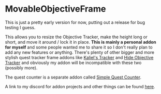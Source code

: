 # MovableObjectiveFrame
<p>This is just a pretty early version for now, putting out a release for bug testing I guess.</p>
<p>This allows you to resize the Objective Tracker, make the height long or short, and move it around / lock it in place. <strong>This is mainly a personal addon for myself</strong>&nbsp;and some people wanted me to share it so I don't really plan to add any new features or anything. There's plenty of other bigger and more stylish quest tracker frame addons like <a href="https://www.curseforge.com/wow/addons/kaliels-tracker">Kaliel's Tracker</a>&nbsp;and <a href="https://www.curseforge.com/wow/addons/hideobjectivetracker">Hide Objective Tracker</a>&nbsp;and obviously my addon will be incompatible with these two (possibly more).</p>
<p>The quest counter is a separate addon called <a href="https://www.curseforge.com/wow/addons/simple-quest-counter">Simple Quest Counter</a>.</p>


A link to my discord for addon projects and other things can be found [here](https://discord.gg/tA4rrmjPp8).
